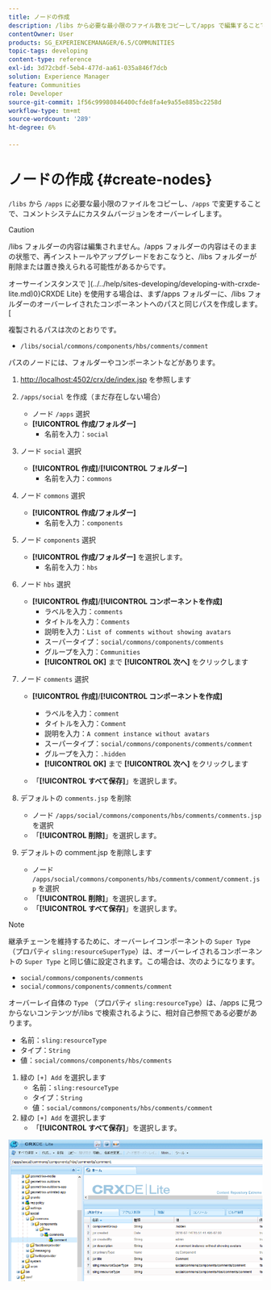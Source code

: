 ```yaml
---
title: ノードの作成
description: /libs から必要な最小限のファイル数をコピーして/apps で編集することで、コメントシステムをカスタムバージョンでオーバーレイする方法を説明します。
contentOwner: User
products: SG_EXPERIENCEMANAGER/6.5/COMMUNITIES
topic-tags: developing
content-type: reference
exl-id: 3d72cbdf-5eb4-477d-aa61-035a846f7dcb
solution: Experience Manager
feature: Communities
role: Developer
source-git-commit: 1f56c99980846400cfde8fa4e9a55e885bc2258d
workflow-type: tm+mt
source-wordcount: '289'
ht-degree: 6%

---
```


# ノードの作成 {#create-nodes}

`/libs` から `/apps` に必要な最小限のファイルをコピーし、`/apps` で変更することで、コメントシステムにカスタムバージョンをオーバーレイします。

>[!CAUTION]
>
>/libs フォルダーの内容は編集されません。/apps フォルダーの内容はそのままの状態で、再インストールやアップグレードをおこなうと、/libs フォルダーが削除または置き換えられる可能性があるからです。

オーサーインスタンスで ](../../help/sites-developing/developing-with-crxde-lite.md)0}CRXDE Lite} を使用する場合は、まず/apps フォルダーに、/libs フォルダーのオーバーレイされたコンポーネントへのパスと同じパスを作成します。[

複製されるパスは次のとおりです。

* `/libs/social/commons/components/hbs/comments/comment`

パスのノードには、フォルダーやコンポーネントなどがあります。

1. [http://localhost:4502/crx/de/index.jsp](http://localhost:4502/crx/de/index.jsp) を参照します
1. `/apps/social` を作成（まだ存在しない場合）
   * ノード `/apps` 選択
   * **[!UICONTROL 作成/フォルダー]**
      * 名前を入力：`social`
1. ノード `social` 選択
   * **[!UICONTROL 作成]**/**[!UICONTROL フォルダー]**
      * 名前を入力：`commons`
1. ノード `commons` 選択
   * **[!UICONTROL 作成/フォルダー]**
      * 名前を入力：`components`
1. ノード `components` 選択
   * **[!UICONTROL 作成/フォルダー]** を選択します。
      * 名前を入力：`hbs`
1. ノード `hbs` 選択
   * **[!UICONTROL 作成]**/**[!UICONTROL コンポーネントを作成]**
      * ラベルを入力：`comments`
      * タイトルを入力：`Comments`
      * 説明を入力：`List of comments without showing avatars`
      * スーパータイプ：`social/commons/components/comments`
      * グループを入力：`Communities`
      * **[!UICONTROL OK]** まで **[!UICONTROL 次へ]** をクリックします
1. ノード `comments` 選択

   * **[!UICONTROL 作成]**/**[!UICONTROL コンポーネントを作成]**

      * ラベルを入力：`comment`
      * タイトルを入力：`Comment`
      * 説明を入力：`A comment instance without avatars`
      * スーパータイプ：`social/commons/components/comments/comment`
      * グループを入力：`.hidden`
      * **[!UICONTROL OK]** まで **[!UICONTROL 次へ]** をクリックします
   * 「**[!UICONTROL すべて保存]**」を選択します。
1. デフォルトの `comments.jsp` を削除
   * ノード `/apps/social/commons/components/hbs/comments/comments.jsp` を選択
   * 「**[!UICONTROL 削除]**」を選択します。
1. デフォルトの comment.jsp を削除します
   * ノード `/apps/social/commons/components/hbs/comments/comment/comment.jsp` を選択
   * 「**[!UICONTROL 削除]**」を選択します。
   * 「**[!UICONTROL すべて保存]**」を選択します。

>[!NOTE]
>
>継承チェーンを維持するために、オーバーレイコンポーネントの `Super Type` （プロパティ `sling:resourceSuperType`）は、オーバーレイされるコンポーネントの `Super Type` と同じ値に設定されます。この場合は、次のようになります。
>
>* `social/commons/components/comments`
>* `social/commons/components/comments/comment`

オーバーレイ自体の `Type` （プロパティ `sling:resourceType`）は、/apps に見つからないコンテンツが/libs で検索されるように、相対自己参照である必要があります。
* 名前：`sling:resourceType`
* タイプ：`String`
* 値：`social/commons/components/hbs/comments`

1. 緑の `[+] Add` を選択します
   * 名前：`sling:resourceType`
   * タイプ：`String`
   * 値：`social/commons/components/hbs/comments/comment`
1. 緑の `[+] Add` を選択します
   * 「**[!UICONTROL すべて保存]**」を選択します。

![create-nodes](assets/create-nodes.png)
